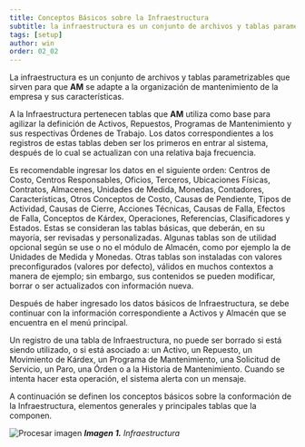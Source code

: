 ```yaml
---
title: Conceptos Básicos sobre la Infraestructura
subtitle: la infraestructura es un conjunto de archivos y tablas parametrizables que sirven para que AM sea adecuado para la organización de mantenimiento de la empresa y sus características.
tags: [setup]
author: win
order: 02_02
---
```

La infraestructura es un conjunto de archivos y tablas parametrizables que sirven para que **AM** se adapte a la organización de mantenimiento de la empresa y sus características.

A la Infraestructura pertenecen tablas que **AM** utiliza como base para agilizar la definición de Activos, Repuestos, Programas de Mantenimiento y sus respectivas Órdenes de Trabajo. Los datos correspondientes a los registros de estas tablas deben ser los primeros en entrar al sistema, después de lo cual se actualizan con una relativa baja frecuencia.

Es recomendable ingresar los datos en el siguiente orden: Centros de Costo, Centros Responsables, Oficios, Terceros, Ubicaciones Físicas, Contratos, Almacenes, Unidades de Medida, Monedas, Contadores, Características, Otros Conceptos de Costo, Causas de Pendiente, Tipos de Actividad, Causas de Cierre, Acciones Técnicas, Causas de Falla, Efectos de Falla, Conceptos de Kárdex, Operaciones, Referencias, Clasificadores y Estados. Estas se consideran las tablas básicas, que deberán, en su mayoría, ser revisadas y personalizadas. Algunas tablas son de utilidad opcional según se use o no el módulo de Almacén, como por ejemplo la de Unidades de Medida y Monedas. Otras tablas son instaladas con valores preconfigurados (valores por defecto), válidos en muchos contextos a manera de ejemplo; sin embargo, sus contenidos se pueden modificar, borrar o ser actualizados con información nueva.

Después de haber ingresado los datos básicos de Infraestructura, se debe continuar con la información correspondiente a Activos y Almacén que se encuentra en el menú principal.

Un registro de una tabla de Infraestructura, no puede ser borrado si está siendo utilizado, o si está asociado a: un Activo, un Repuesto, un Movimiento de Kárdex, un Programa de Mantenimiento, una Solicitud de Servicio, un Paro, una Órden o a la Historia de Mantenimiento. Cuando se intenta hacer esta operación, el sistema alerta con un mensaje.

A continuación se definen los conceptos básicos sobre la conformación de la Infraestructura, elementos generales y principales tablas que la componen.

![Procesar imagen](../../assets/images/cap02/chp02_img01.png)
_**Imagen 1.** Infraestructura_

